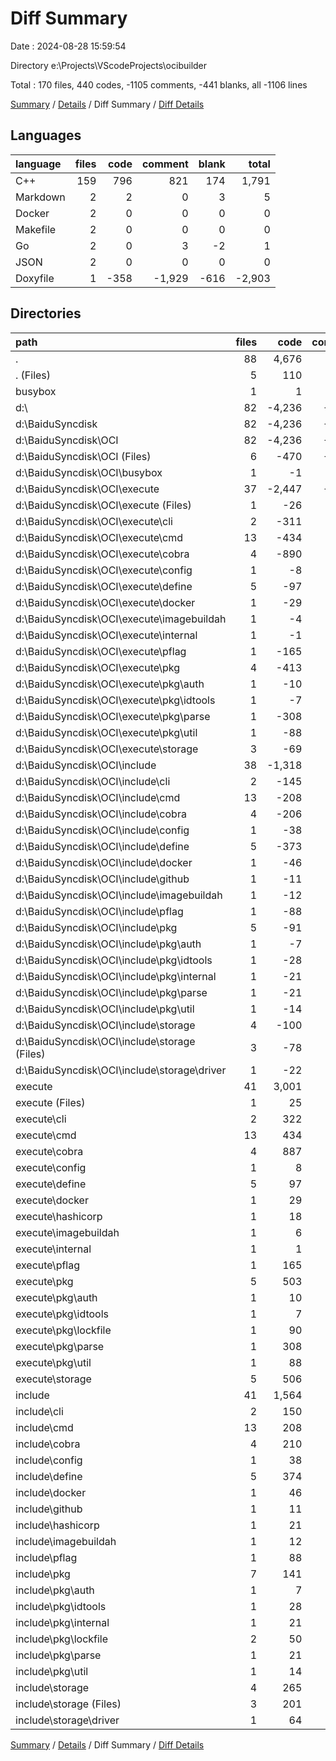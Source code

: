 # Diff Summary

Date : 2024-08-28 15:59:54

Directory e:\\Projects\\VScodeProjects\\ocibuilder

Total : 170 files,  440 codes, -1105 comments, -441 blanks, all -1106 lines

[Summary](results.md) / [Details](details.md) / Diff Summary / [Diff Details](diff-details.md)

## Languages
| language | files | code | comment | blank | total |
| :--- | ---: | ---: | ---: | ---: | ---: |
| C++ | 159 | 796 | 821 | 174 | 1,791 |
| Markdown | 2 | 2 | 0 | 3 | 5 |
| Docker | 2 | 0 | 0 | 0 | 0 |
| Makefile | 2 | 0 | 0 | 0 | 0 |
| Go | 2 | 0 | 3 | -2 | 1 |
| JSON | 2 | 0 | 0 | 0 | 0 |
| Doxyfile | 1 | -358 | -1,929 | -616 | -2,903 |

## Directories
| path | files | code | comment | blank | total |
| :--- | ---: | ---: | ---: | ---: | ---: |
| . | 88 | 4,676 | 3,011 | 590 | 8,277 |
| . (Files) | 5 | 110 | 33 | 42 | 185 |
| busybox | 1 | 1 | 0 | 0 | 1 |
| d:\\ | 82 | -4,236 | -4,116 | -1,031 | -9,383 |
| d:\\BaiduSyncdisk | 82 | -4,236 | -4,116 | -1,031 | -9,383 |
| d:\\BaiduSyncdisk\\OCI | 82 | -4,236 | -4,116 | -1,031 | -9,383 |
| d:\\BaiduSyncdisk\\OCI (Files) | 6 | -470 | -1,961 | -655 | -3,086 |
| d:\\BaiduSyncdisk\\OCI\\busybox | 1 | -1 | 0 | 0 | -1 |
| d:\\BaiduSyncdisk\\OCI\\execute | 37 | -2,447 | -1,394 | -234 | -4,075 |
| d:\\BaiduSyncdisk\\OCI\\execute (Files) | 1 | -26 | -26 | -6 | -58 |
| d:\\BaiduSyncdisk\\OCI\\execute\\cli | 2 | -311 | -66 | -31 | -408 |
| d:\\BaiduSyncdisk\\OCI\\execute\\cmd | 13 | -434 | -317 | -58 | -809 |
| d:\\BaiduSyncdisk\\OCI\\execute\\cobra | 4 | -890 | -584 | -40 | -1,514 |
| d:\\BaiduSyncdisk\\OCI\\execute\\config | 1 | -8 | -10 | -1 | -19 |
| d:\\BaiduSyncdisk\\OCI\\execute\\define | 5 | -97 | -31 | -8 | -136 |
| d:\\BaiduSyncdisk\\OCI\\execute\\docker | 1 | -29 | 0 | -1 | -30 |
| d:\\BaiduSyncdisk\\OCI\\execute\\imagebuildah | 1 | -4 | 0 | -4 | -8 |
| d:\\BaiduSyncdisk\\OCI\\execute\\internal | 1 | -1 | -21 | -4 | -26 |
| d:\\BaiduSyncdisk\\OCI\\execute\\pflag | 1 | -165 | -202 | -3 | -370 |
| d:\\BaiduSyncdisk\\OCI\\execute\\pkg | 4 | -413 | -70 | -69 | -552 |
| d:\\BaiduSyncdisk\\OCI\\execute\\pkg\\auth | 1 | -10 | 0 | -3 | -13 |
| d:\\BaiduSyncdisk\\OCI\\execute\\pkg\\idtools | 1 | -7 | 0 | -2 | -9 |
| d:\\BaiduSyncdisk\\OCI\\execute\\pkg\\parse | 1 | -308 | -70 | -57 | -435 |
| d:\\BaiduSyncdisk\\OCI\\execute\\pkg\\util | 1 | -88 | 0 | -7 | -95 |
| d:\\BaiduSyncdisk\\OCI\\execute\\storage | 3 | -69 | -67 | -9 | -145 |
| d:\\BaiduSyncdisk\\OCI\\include | 38 | -1,318 | -761 | -142 | -2,221 |
| d:\\BaiduSyncdisk\\OCI\\include\\cli | 2 | -145 | -43 | -7 | -195 |
| d:\\BaiduSyncdisk\\OCI\\include\\cmd | 13 | -208 | -184 | -19 | -411 |
| d:\\BaiduSyncdisk\\OCI\\include\\cobra | 4 | -206 | -107 | -20 | -333 |
| d:\\BaiduSyncdisk\\OCI\\include\\config | 1 | -38 | -14 | -16 | -68 |
| d:\\BaiduSyncdisk\\OCI\\include\\define | 5 | -373 | -330 | -36 | -739 |
| d:\\BaiduSyncdisk\\OCI\\include\\docker | 1 | -46 | -1 | -3 | -50 |
| d:\\BaiduSyncdisk\\OCI\\include\\github | 1 | -11 | 0 | -4 | -15 |
| d:\\BaiduSyncdisk\\OCI\\include\\imagebuildah | 1 | -12 | 0 | -3 | -15 |
| d:\\BaiduSyncdisk\\OCI\\include\\pflag | 1 | -88 | -42 | -2 | -132 |
| d:\\BaiduSyncdisk\\OCI\\include\\pkg | 5 | -91 | -3 | -13 | -107 |
| d:\\BaiduSyncdisk\\OCI\\include\\pkg\\auth | 1 | -7 | 0 | -2 | -9 |
| d:\\BaiduSyncdisk\\OCI\\include\\pkg\\idtools | 1 | -28 | 0 | -5 | -33 |
| d:\\BaiduSyncdisk\\OCI\\include\\pkg\\internal | 1 | -21 | -2 | -3 | -26 |
| d:\\BaiduSyncdisk\\OCI\\include\\pkg\\parse | 1 | -21 | -1 | -2 | -24 |
| d:\\BaiduSyncdisk\\OCI\\include\\pkg\\util | 1 | -14 | 0 | -1 | -15 |
| d:\\BaiduSyncdisk\\OCI\\include\\storage | 4 | -100 | -37 | -19 | -156 |
| d:\\BaiduSyncdisk\\OCI\\include\\storage (Files) | 3 | -78 | -34 | -15 | -127 |
| d:\\BaiduSyncdisk\\OCI\\include\\storage\\driver | 1 | -22 | -3 | -4 | -29 |
| execute | 41 | 3,001 | 2,009 | 345 | 5,355 |
| execute (Files) | 1 | 25 | 38 | 4 | 67 |
| execute\\cli | 2 | 322 | 176 | 49 | 547 |
| execute\\cmd | 13 | 434 | 352 | 61 | 847 |
| execute\\cobra | 4 | 887 | 648 | 39 | 1,574 |
| execute\\config | 1 | 8 | 10 | 1 | 19 |
| execute\\define | 5 | 97 | 73 | 9 | 179 |
| execute\\docker | 1 | 29 | 0 | 1 | 30 |
| execute\\hashicorp | 1 | 18 | 32 | 3 | 53 |
| execute\\imagebuildah | 1 | 6 | 2 | 6 | 14 |
| execute\\internal | 1 | 1 | 21 | 4 | 26 |
| execute\\pflag | 1 | 165 | 202 | 4 | 371 |
| execute\\pkg | 5 | 503 | 281 | 87 | 871 |
| execute\\pkg\\auth | 1 | 10 | 5 | 3 | 18 |
| execute\\pkg\\idtools | 1 | 7 | 8 | 3 | 18 |
| execute\\pkg\\lockfile | 1 | 90 | 73 | 15 | 178 |
| execute\\pkg\\parse | 1 | 308 | 126 | 57 | 491 |
| execute\\pkg\\util | 1 | 88 | 69 | 9 | 166 |
| execute\\storage | 5 | 506 | 174 | 77 | 757 |
| include | 41 | 1,564 | 969 | 203 | 2,736 |
| include\\cli | 2 | 150 | 153 | 9 | 312 |
| include\\cmd | 13 | 208 | 184 | 19 | 411 |
| include\\cobra | 4 | 210 | 107 | 20 | 337 |
| include\\config | 1 | 38 | 14 | 16 | 68 |
| include\\define | 5 | 374 | 330 | 35 | 739 |
| include\\docker | 1 | 46 | 1 | 3 | 50 |
| include\\github | 1 | 11 | 0 | 4 | 15 |
| include\\hashicorp | 1 | 21 | 0 | 3 | 24 |
| include\\imagebuildah | 1 | 12 | 0 | 3 | 15 |
| include\\pflag | 1 | 88 | 42 | 2 | 132 |
| include\\pkg | 7 | 141 | 4 | 16 | 161 |
| include\\pkg\\auth | 1 | 7 | 0 | 2 | 9 |
| include\\pkg\\idtools | 1 | 28 | 0 | 5 | 33 |
| include\\pkg\\internal | 1 | 21 | 2 | 3 | 26 |
| include\\pkg\\lockfile | 2 | 50 | 1 | 3 | 54 |
| include\\pkg\\parse | 1 | 21 | 1 | 2 | 24 |
| include\\pkg\\util | 1 | 14 | 0 | 1 | 15 |
| include\\storage | 4 | 265 | 134 | 73 | 472 |
| include\\storage (Files) | 3 | 201 | 121 | 65 | 387 |
| include\\storage\\driver | 1 | 64 | 13 | 8 | 85 |

[Summary](results.md) / [Details](details.md) / Diff Summary / [Diff Details](diff-details.md)